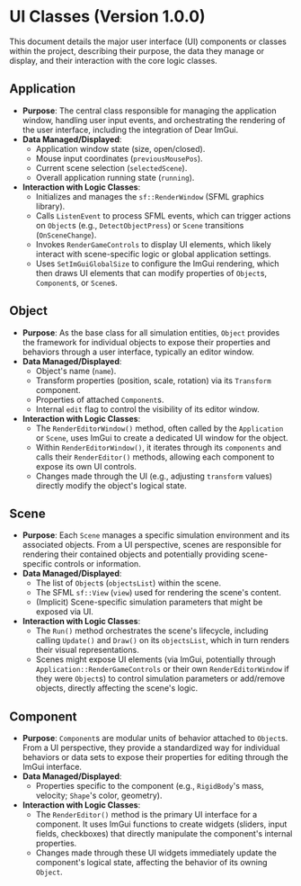 # UI Classes (Version 1.0.0)

This document details the major user interface (UI) components or classes within the project, describing their purpose, the data they manage or display, and their interaction with the core logic classes.

## Application

*   **Purpose**: The central class responsible for managing the application window, handling user input events, and orchestrating the rendering of the user interface, including the integration of Dear ImGui.
*   **Data Managed/Displayed**:
    *   Application window state (size, open/closed).
    *   Mouse input coordinates (`previousMousePos`).
    *   Current scene selection (`selectedScene`).
    *   Overall application running state (`running`).
*   **Interaction with Logic Classes**:
    *   Initializes and manages the `sf::RenderWindow` (SFML graphics library).
    *   Calls `ListenEvent` to process SFML events, which can trigger actions on `Object`s (e.g., `DetectObjectPress`) or `Scene` transitions (`OnSceneChange`).
    *   Invokes `RenderGameControls` to display UI elements, which likely interact with scene-specific logic or global application settings.
    *   Uses `SetImGuiGlobalSize` to configure the ImGui rendering, which then draws UI elements that can modify properties of `Object`s, `Component`s, or `Scene`s.

## Object

*   **Purpose**: As the base class for all simulation entities, `Object` provides the framework for individual objects to expose their properties and behaviors through a user interface, typically an editor window.
*   **Data Managed/Displayed**:
    *   Object's name (`name`).
    *   Transform properties (position, scale, rotation) via its `Transform` component.
    *   Properties of attached `Component`s.
    *   Internal `edit` flag to control the visibility of its editor window.
*   **Interaction with Logic Classes**:
    *   The `RenderEditorWindow()` method, often called by the `Application` or `Scene`, uses ImGui to create a dedicated UI window for the object.
    *   Within `RenderEditorWindow()`, it iterates through its `components` and calls their `RenderEditor()` methods, allowing each component to expose its own UI controls.
    *   Changes made through the UI (e.g., adjusting `transform` values) directly modify the object's logical state.

## Scene

*   **Purpose**: Each `Scene` manages a specific simulation environment and its associated objects. From a UI perspective, scenes are responsible for rendering their contained objects and potentially providing scene-specific controls or information.
*   **Data Managed/Displayed**:
    *   The list of `Object`s (`objectsList`) within the scene.
    *   The SFML `sf::View` (`view`) used for rendering the scene's content.
    *   (Implicit) Scene-specific simulation parameters that might be exposed via UI.
*   **Interaction with Logic Classes**:
    *   The `Run()` method orchestrates the scene's lifecycle, including calling `Update()` and `Draw()` on its `objectsList`, which in turn renders their visual representations.
    *   Scenes might expose UI elements (via ImGui, potentially through `Application::RenderGameControls` or their own `RenderEditorWindow` if they were `Object`s) to control simulation parameters or add/remove objects, directly affecting the scene's logic.

## Component

*   **Purpose**: `Component`s are modular units of behavior attached to `Object`s. From a UI perspective, they provide a standardized way for individual behaviors or data sets to expose their properties for editing through the ImGui interface.
*   **Data Managed/Displayed**:
    *   Properties specific to the component (e.g., `RigidBody`'s mass, velocity; `Shape`'s color, geometry).
*   **Interaction with Logic Classes**:
    *   The `RenderEditor()` method is the primary UI interface for a component. It uses ImGui functions to create widgets (sliders, input fields, checkboxes) that directly manipulate the component's internal properties.
    *   Changes made through these UI widgets immediately update the component's logical state, affecting the behavior of its owning `Object`.
